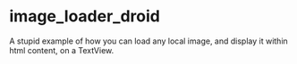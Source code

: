 # image_loader_droid
A stupid example of how you can load any local image, and display it within html content, on a TextView.
